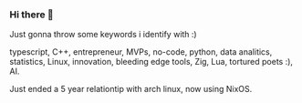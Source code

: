 ### Hi there 👋

Just gonna throw some keywords i identify with :)

typescript, C++, entrepreneur, MVPs, no-code, python, data analitics, statistics, Linux, innovation, bleeding edge tools, Zig, Lua, tortured poets :), AI.

Just ended a 5 year relationtip with arch linux, now using NixOS.
<!--
**Enriquefft/Enriquefft** is a ✨ _special_ ✨ repository because its `README.md` (this file) appears on your GitHub profile.

Here are some ideas to get you started:

- 🔭 I’m currently working on ...
- 🌱 I’m currently learning ...
- 👯 I’m looking to collaborate on ...
- 🤔 I’m looking for help with ...
- 💬 Ask me about ...
- 📫 How to reach me: ...
- 😄 Pronouns: ...
- ⚡ Fun fact: ...
-->
